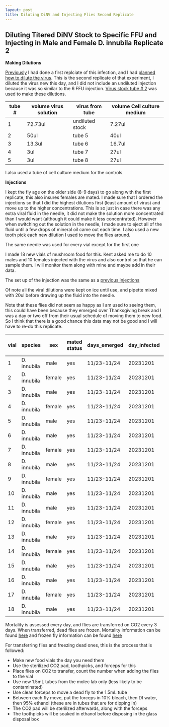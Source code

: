 ```yaml
---
layout: post
title: Diluting DiNV and Injecting Flies Second Replicate
---
```


## Diluting Titered DiNV Stock to Specific FFU and Injecting in Male and Female D. innubila Replicate 2 

**Making Dilutions**

[Previously](https://meschedl.github.io/Unckless-Lab-Notebook-Maggie/2023/11/03/Dilution-Series-Injection-Rep-1.html) I had done a first replciate of this infection, and I had [planned how to dilute the virus](https://meschedl.github.io/Unckless-Lab-Notebook-Maggie/2023/11/01/planning-dilution-series-infection.html). This is the second replicate of that experiment, I diluted the virus new this day, and I did not include an undiluted injection because it was so similar to the 6 FFU injection. [Virus stock tube # 2](https://docs.google.com/spreadsheets/d/1RHdErRIw14FFfQLZ-Elngy35rnMQVDSuWZvyMcucVT0/edit#gid=0) was used to make these dilutions. 

|tube #|volume virus solution|virus from tube|volume Cell culture medium|
|---|---|---|---|
|1|72.73ul|undiluted stock|7.27ul|
|2|50ul|tube 5|40ul|
|3|13.3ul|tube 6|16.7ul|
|4|3ul|tube 7|27ul|
|5|3ul|tube 8|27ul|

I also used a tube of cell culture medium for the controls. 

**Injections**

I kept the fly age on the older side (8-9 days) to go along with the first replicate, this also insures females are mated. I made sure that I ordered the injections so that I did the highest dilutions first (least amount of virus) and move up to the higher concentrations. This is so just in case there was any extra viral fluid in the needle, it did not make the solution more concentrated than I would want (although it could make it less concentrated). However when switching out the solution in the needle, I made sure to eject all of the fluid until a few drops of mineral oil came out each time. I also used a new tooth pick each new dilution I used to move the flies around. 

The same needle was used for every vial except for the first one

I made 18 new vials of mushroom food for this. Kent asked me to do 10 males and 10 females injected with the virus and also control so that he can sample them. I will monitor them along with mine and maybe add in their data. 

The set up of the injection was the same as a [previous injections](https://meschedl.github.io/Unckless-Lab-Notebook-Maggie/2023/10/25/third-female-male-nanoject-test.html)

Of note all the viral dilutions were kept on ice until use, and pipette mixed with 20ul before drawing up the fluid into the needle. 

Note that these flies did not seem as happy as I am used to seeing them, this could have been because they emerged over Thanksgiving break and I was a day or two off from their usual schedule of moving them to new food. So I think that there is a good chance this data may not be good and I will have to re-do this replicate. 

| vial | species     | sex    | mated status | days_emerged | day_infected | age_infected | original_vial_from | tube | treatment | for  | volume | time | time on CO2 | original_N_number |
|------|-------------|--------|--------------|--------------|--------------|--------------|--------------------|------|-----------|------|--------|------|-------------|-------------------|
| 1    | D. innubila | male   | yes          | 11/23-11/24  | 20231201     | 8-9 days     | 8                  | CCM  | CCM       | me   | 27.6nl | 2:40 | 7 min       | 10                |
| 2    | D. innubila | female | yes          | 11/23-11/24  | 20231201     | 8-9 days     | 8                  | CCM  | CCM       | me   | 27.6nl | 2:54 | 6 min       | 9                 |
| 3    | D. innubila | male   | yes          | 11/23-11/24  | 20231201     | 8-9 days     | 7                  | CCM  | CCM       | me   | 27.6nl | 3:00 | 4 min       | 10                |
| 4    | D. innubila | female | yes          | 11/23-11/24  | 20231201     | 8-9 days     | 7                  | CCM  | CCM       | me   | 27.6nl | 3:04 | 6 min       | 10                |
| 5    | D. innubila | male   | yes          | 11/23-11/24  | 20231201     | 8-9 days     | 2                  | CCM  | CCM       | Kent | 27.6nl | 3:10 | 5 min       | 9                 |
| 6    | D. innubila | male   | yes          | 11/23-11/24  | 20231201     | 8-9 days     | 2 and 3            | CCM  | CCM       | Kent | 27.6nl | 3:16 | 6 min       | 10                |
| 7    | D. innubila | female | yes          | 11/23-11/24  | 20231201     | 8-9 days     | 8                  | 5    | 0.01 FFU  | me   | 27.6nl | 3:26 | 8 min       | 9                 |
| 8    | D. innubila | male   | yes          | 11/23-11/24  | 20231201     | 8-9 days     | 8                  | 5    | 0.01 FFU  | me   | 27.6nl | 3:34 |  9 min      | 10                |
| 9    | D. innubila | female | yes          | 11/23-11/24  | 20231201     | 8-9 days     | 5                  | 4    | 0.1 FFU   | me   | 27.6nl | 3:45 | 10 min      | 10                |
| 10   | D. innubila | male   | yes          | 11/23-11/24  | 20231201     | 8-9 days     | 4                  | 4    | 0.1 FFU   | me   | 27.6nl | 3:51 | 10 min      | 10                |
| 11   | D. innubila | male   | yes          | 11/23-11/24  | 20231201     | 8-9 days     | 1 and 2            | 3    | 1 FFU     | me   | 27.6nl | 4:05 | 8 min       | 10                |
| 12   | D. innubila | female | yes          | 11/23-11/24  | 20231201     | 8-9 days     | 1 and 2 and 7      | 3    | 1 FFU     | me   | 27.6nl | 4:10 | 10 min      | 10                |
| 13   | D. innubila | male   | yes          | 11/23-11/24  | 20231201     | 8-9 days     | 9                  | 2    | 3 FFU     | me   | 27.6nl | 4:25 |  6 min      | 10                |
| 14   | D. innubila | female | yes          | 11/23-11/24  | 20231201     | 8-9 days     | 7 and 3            | 2    | 3 FFU     | me   | 27.6nl | 4:30 |  10 min     | 9                 |
| 15   | D. innubila | male   | yes          | 11/23-11/24  | 20231201     | 8-9 days     | 6                  | 1    | 6 FFU     | me   | 27.6nl | 4:38 | 6 min       | 11                |
| 16   | D. innubila | male   | yes          | 11/23-11/24  | 20231201     | 8-9 days     | 9                  | 1    | 6 FFU     | me   | 27.6nl | 4:44 | 6 min       | 10                |
| 17   | D. innubila | female | yes          | 11/23-11/24  | 20231201     | 8-9 days     | 4                  | 1    | 6 FFU     | Kent | 27.6nl | 4:50 | 5 min       | 10                |
| 18   | D. innubila | male   | yes          | 11/23-11/24  | 20231201     | 8-9 days     | 3                  | 1    | 6 FFU     | Kent | 27.6nl | 4:55 | 6 min       | 10                |


Mortality is assessed every day, and flies are transferred on CO2 every 3 days. When transferred, dead flies are frozen. Mortality information can be found [here](https://docs.google.com/spreadsheets/d/1_OsNRkdbzG0nXcCOD0ctHPU0NSo9aMMqgBBq8Ju7xoc/edit#gid=0) and frozen fly information can be found [here](https://docs.google.com/spreadsheets/d/1ddzEHv5089H74f1ZZ_xz_6DfPFsz-9BBacYN8IIU3oU/edit#gid=0)

For transferring flies and freezing dead ones, this is the process that is followed:

- Make new food vials the day you need them 
- Use the sterilized CO2 pad, toothpicks, and forceps for this 
- Place flies on CO2 to transfer, count the number when adding the flies to the vial
- Use new 1.5mL tubes from the molec lab only (less likely to be contaminated)
- Use clean forceps to move a dead fly to the 1.5mL tube 
- Between each fly move, put the forceps in 10% bleach, then DI water, then 95% ethanol (these are in tubes that are for dipping in)
- The CO2 pad will be sterilized afterwards, along with the forceps 
- The toothpicks will be soaked in ethanol before disposing in the glass disposal box 


